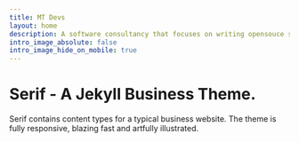 ```yaml
---
title: MT Devs
layout: home
description: A software consultancy that focuses on writing opensouce software
intro_image_absolute: false
intro_image_hide_on_mobile: true
---
```


# Serif - A Jekyll Business Theme.

Serif contains content types for a typical business website. The theme is fully responsive, blazing fast and artfully illustrated.
